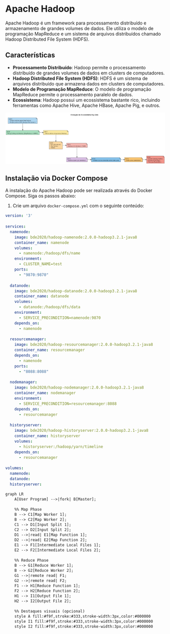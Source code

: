 # Apache Hadoop

Apache Hadoop é um framework para processamento distribuído e armazenamento de grandes volumes de dados. Ele utiliza o modelo de programação MapReduce e um sistema de arquivos distribuídos chamado Hadoop Distributed File System (HDFS).

## Características

- **Processamento Distribuído**: Hadoop permite o processamento distribuído de grandes volumes de dados em clusters de computadores.
- **Hadoop Distributed File System (HDFS)**: HDFS é um sistema de arquivos distribuído que armazena dados em clusters de computadores.
- **Modelo de Programação MapReduce**: O modelo de programação MapReduce permite o processamento paralelo de dados.
- **Ecossistema**: Hadoop possui um ecossistema bastante rico, incluindo ferramentas como Apache Hive, Apache HBase, Apache Pig, e outros.

![Arquitetura Básica do Data Lake](img/evobigdata.png)


## Instalação via Docker Compose

A instalação do Apache Hadoop pode ser realizada através do Docker Compose. Siga os passos abaixo:

1. Crie um arquivo `docker-compose.yml` com o seguinte conteúdo:

```yaml
version: '3'

services:
  namenode:
    image: bde2020/hadoop-namenode:2.0.0-hadoop3.2.1-java8
    container_name: namenode
    volumes:
      - namenode:/hadoop/dfs/name
    environment:
      - CLUSTER_NAME=test
    ports:
      - "9870:9870"

  datanode:
    image: bde2020/hadoop-datanode:2.0.0-hadoop3.2.1-java8
    container_name: datanode
    volumes:
      - datanode:/hadoop/dfs/data
    environment:
      - SERVICE_PRECONDITION=namenode:9870
    depends_on:
      - namenode

  resourcemanager:
    image: bde2020/hadoop-resourcemanager:2.0.0-hadoop3.2.1-java8
    container_name: resourcemanager
    depends_on:
      - namenode
    ports:
      - "8088:8088"

  nodemanager:
    image: bde2020/hadoop-nodemanager:2.0.0-hadoop3.2.1-java8
    container_name: nodemanager
    environment:
      - SERVICE_PRECONDITION=resourcemanager:8088
    depends_on:
      - resourcemanager

  historyserver:
    image: bde2020/hadoop-historyserver:2.0.0-hadoop3.2.1-java8
    container_name: historyserver
    volumes:
      - historyserver:/hadoop/yarn/timeline
    depends_on:
      - resourcemanager

volumes:
  namenode:
  datanode:
  historyserver:
```

```mermaid
graph LR
    A[User Program] -->|fork| B[Master];
    
    %% Map Phase
    B --> C1[Map Worker 1];
    B --> C2[Map Worker 2];
    C1 --> D1[Input Split 1];
    C2 --> D2[Input Split 2];
    D1 -->|read| E1[Map Function 1];
    D2 -->|read| E2[Map Function 2];
    E1 --> F1[Intermediate Local Files 1];
    E2 --> F2[Intermediate Local Files 2];

    %% Reduce Phase
    B --> G1[Reduce Worker 1];
    B --> G2[Reduce Worker 2];
    G1 -->|remote read| F1;
    G2 -->|remote read| F2;
    F1 --> H1[Reduce Function 1];
    F2 --> H2[Reduce Function 2];
    H1 --> I1[Output File 1];
    H2 --> I2[Output File 2];

    %% Destaques visuais (opcional)
    style A fill:#f9f,stroke:#333,stroke-width:3px,color:#000000
    style I1 fill:#f9f,stroke:#333,stroke-width:3px,color:#000000
    style I2 fill:#f9f,stroke:#333,stroke-width:3px,color:#000000
```

